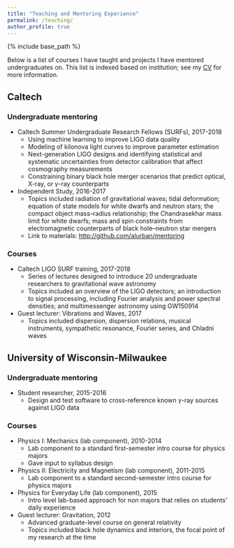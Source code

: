 ```yaml
---
title: "Teaching and Mentoring Experience"
permalink: /teaching/
author_profile: true
---
```


{% include base_path %}

Below is a list of courses I have taught and projects I have mentored undergraduates on. This list is indexed based on institution; see my [CV](http://alurban.github.io/cv/) for more information.

## Caltech

### Undergraduate mentoring

* Caltech Summer Undergraduate Research Fellows (SURFs), 2017-2018
  * Using machine learning to improve LIGO data quality
  * Modeling of kilonova light curves to improve parameter estimation
  * Next-generation LIGO designs and identifying statistical and systematic uncertainties from detector calibration that affect cosmography measurements
  * Constraining binary black hole merger scenarios that predict optical, X-ray, or *γ*-ray counterparts
* Independent Study, 2016-2017
  * Topics included radiation of gravitational waves; tidal deformation; equation of state models for white dwarfs and neutron stars; the compact object mass–radius relationship; the Chandrasekhar mass limit for white dwarfs; mass and spin constraints from electromagnetic counterparts of black hole–neutron star mergers
  * Link to materials: http://github.com/alurban/mentoring

### Courses

* Caltech LIGO SURF training, 2017-2018
  * Series of lectures designed to introduce 20 undergraduate researchers to gravitational wave astronomy
  * Topics included an overview of the LIGO detectors; an introduction to signal processing, including Fourier analysis and power spectral densities; and multimessenger astronomy using GW150914
* Guest lecturer: Vibrations and Waves, 2017
  * Topics included dispersion, dispersion relations, musical instruments, sympathetic resonance, Fourier series, and Chladni waves

## University of Wisconsin-Milwaukee

### Undergraduate mentoring

* Student researcher, 2015-2016
  * Design and test software to cross-reference known *γ*-ray sources against LIGO data

### Courses

* Physics I: Mechanics (lab component), 2010-2014
  * Lab component to a standard first-semester intro course for physics majors
  * Gave input to syllabus design
* Physics II: Electricity and Magnetism (lab component), 2011-2015
  * Lab component to a standard second-semester intro course for physics majors
* Physics for Everyday Life (lab component), 2015
  * Intro level lab-based approach for non majors that relies on students’ daily experience
* Guest lecturer: Gravitation, 2012
  * Advanced graduate-level course on general relativity
  * Topics included black hole dynamics and interiors, the focal point of my research at the time
